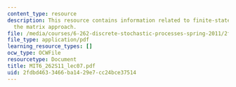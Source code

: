 ```yaml
---
content_type: resource
description: This resource contains information related to finite-state Markov chains;
  the matrix approach.
file: /media/courses/6-262-discrete-stochastic-processes-spring-2011/2fdbd4633466ba1429e7cc24bce37514_MIT6_262S11_lec07.pdf
file_type: application/pdf
learning_resource_types: []
ocw_type: OCWFile
resourcetype: Document
title: MIT6_262S11_lec07.pdf
uid: 2fdbd463-3466-ba14-29e7-cc24bce37514
---
```

